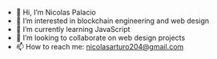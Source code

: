 - 👋 Hi, I’m Nicolas Palacio
- 👀 I’m interested in blockchain engineering and web design
- 🌱 I’m currently learning JavaScript
- 💞️ I’m looking to collaborate on web design projects
- 📫 How to reach me: nicolasarturo204@gmail.com
